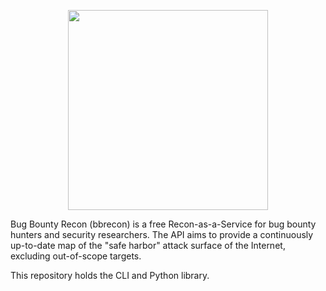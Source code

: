 <dl>
  <p align="center">
    <img width="320px" src="https://raw.githubusercontent.com/serain/bbrecon/master/docs/logo.png">
  </p>
</dl>

Bug Bounty Recon (bbrecon) is a free Recon-as-a-Service for bug bounty hunters and security researchers. The API aims to provide a continuously up-to-date map of the "safe harbor" attack surface of the Internet, excluding out-of-scope targets.

This repository holds the CLI and Python library.
